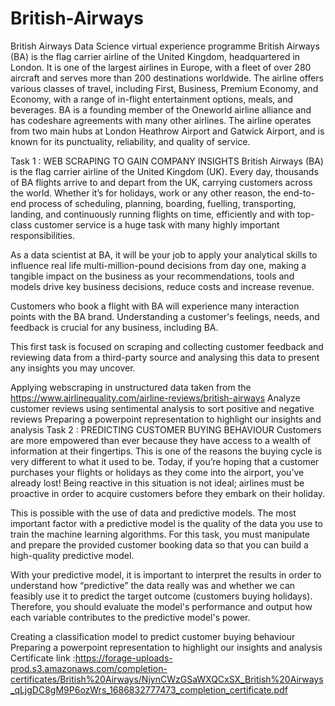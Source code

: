 # British-Airways
British Airways Data Science virtual experience programme
British Airways (BA) is the flag carrier airline of the United Kingdom, headquartered in London. It is one of the largest airlines in Europe, with a fleet of over 280 aircraft and serves more than 200 destinations worldwide. The airline offers various classes of travel, including First, Business, Premium Economy, and Economy, with a range of in-flight entertainment options, meals, and beverages. BA is a founding member of the Oneworld airline alliance and has codeshare agreements with many other airlines. The airline operates from two main hubs at London Heathrow Airport and Gatwick Airport, and is known for its punctuality, reliability, and quality of service.

Task 1 : WEB SCRAPING TO GAIN COMPANY INSIGHTS
British Airways (BA) is the flag carrier airline of the United Kingdom (UK). Every day, thousands of BA flights arrive to and depart from the UK, carrying customers across the world. Whether it’s for holidays, work or any other reason, the end-to-end process of scheduling, planning, boarding, fuelling, transporting, landing, and continuously running flights on time, efficiently and with top-class customer service is a huge task with many highly important responsibilities.

As a data scientist at BA, it will be your job to apply your analytical skills to influence real life multi-million-pound decisions from day one, making a tangible impact on the business as your recommendations, tools and models drive key business decisions, reduce costs and increase revenue.

Customers who book a flight with BA will experience many interaction points with the BA brand. Understanding a customer's feelings, needs, and feedback is crucial for any business, including BA.

This first task is focused on scraping and collecting customer feedback and reviewing data from a third-party source and analysing this data to present any insights you may uncover.

Applying webscraping in unstructured data taken from the https://www.airlinequality.com/airline-reviews/british-airways
Analyze customer reviews using sentimental analysis to sort positive and negative reviews
Preparing a powerpoint representation to highlight our insights and analysis
Task 2 : PREDICTING CUSTOMER BUYING BEHAVIOUR
Customers are more empowered than ever because they have access to a wealth of information at their fingertips. This is one of the reasons the buying cycle is very different to what it used to be. Today, if you’re hoping that a customer purchases your flights or holidays as they come into the airport, you’ve already lost! Being reactive in this situation is not ideal; airlines must be proactive in order to acquire customers before they embark on their holiday.

This is possible with the use of data and predictive models. The most important factor with a predictive model is the quality of the data you use to train the machine learning algorithms. For this task, you must manipulate and prepare the provided customer booking data so that you can build a high-quality predictive model.

With your predictive model, it is important to interpret the results in order to understand how “predictive” the data really was and whether we can feasibly use it to predict the target outcome (customers buying holidays). Therefore, you should evaluate the model's performance and output how each variable contributes to the predictive model's power.

Creating a classification model to predict customer buying behaviour
Preparing a powerpoint representation to highlight our insights and analysis
Certificate link :https://forage-uploads-prod.s3.amazonaws.com/completion-certificates/British%20Airways/NjynCWzGSaWXQCxSX_British%20Airways_qLjgDC8gM9P6ozWrs_1686832777473_completion_certificate.pdf
